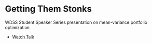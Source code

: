 # Getting Them Stonks
WDSS Student Speaker Series presentation on mean-variance portfolio optimization
- [Watch Talk](https://www.youtube.com/watch?v=i9lgOQktWXM)
